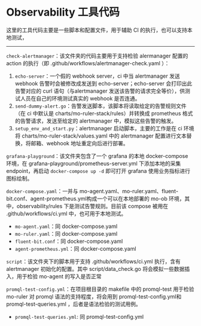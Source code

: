 # Observability 工具代码

这里的工具代码主要是一些脚本和配置文件，用于辅助 CI 的执行，也可以支持本地测试，

---

`check-alertmanager`：该文件夹的代码主要用于支持检验 alermanager 配置的 action 的执行（即 .github/workflows/alertmanager-check.yaml ）：

1.  `echo-server`：一个假的 webhook server，ci 中当 alertmanager 发送 webhook 告警时会被修改成发送到 echo-server；echo-server 会打印出此告警对应的 curl 语句（与alertmanager 发送该告警的请求完全等价），供测试人员在自己的环境测试真实的 webhook 是否连通。
2.  `send-dummy-alert.go`：告警发送脚本，该脚本将读取给定的告警规则文件（在 ci 中默认是 charts/mo-ruler-stack/rules）并转换成 prometheus 格式的告警请求，发送至给定的 alertmanager 中，模拟这些告警的触发。
3.  `setup_env_and_start.py`：alertmanager 启动脚本，主要的工作是在 ci 环境将 charts/mo-ruler-stack/values.yaml 中的 alertmanager 配置进行文本替换，将邮箱、webhook 地址重定向后进行部署。

`grafana-playground`：该文件夹包含了一个 grafana 的本地 docker-compose 环境，在 grafana-playground/prometheus-server.yml 下添加本地的采集  endpoint，再启动 `docker-compose up -d` 即可打开 grafana 使用业务指标进行图标绘制。

`docker-compose.yaml`：一并与 mo-agent.yaml、mo-ruler.yaml、fluent-bit.conf、agent-prometheus.yml构成一个可以在本地部署的 mo-ob 环境，其中，observability/rules 下是测试告警规则。目前该  compose 被用在 .github/workflows/ci.yml 中，也可用于本地测试。

- `mo-agent.yaml`：同 docker-compose.yaml
- `mo-ruler.yaml`：同 docker-compose.yaml
- `fluent-bit.conf`：同 docker-compose.yaml
- `agent-prometheus.yml`：同 docker-compose.yaml

`script`：该文件夹下的脚本用于支持 .github/workflows/ci.yml 执行，含有 alertmanager 初始化的配置。其中 script/data_check.go 将会模拟一些数据插入，用于检验 mo-agent 的写入是否正常

`promql-test-config.yml`：在项目根目录的 makefile 中的 promql-test 用于检验 mo-ruler 对 promql 语法的支持程度，将会用到 promql-test-config.yml和 promql-test-queries.yml ，后者是语法检验的测试用例。
- `promql-test-queries.yml`: 同 promql-test-config.yml